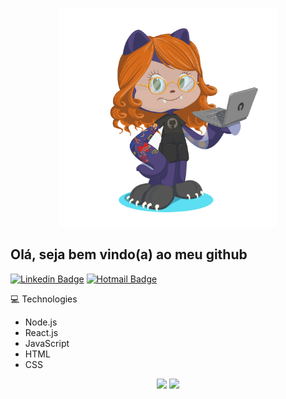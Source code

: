 

<p align="center">
  <img src="https://github.com/CandyDaniele/CandyDaniele/blob/master/profile.png?raw=true" width="350" title="hover text">
</p>

## Olá, seja bem vindo(a) ao meu github
[![Linkedin Badge](https://img.shields.io/badge/-LinkedIn-blue?style=flat-square&logo=Linkedin&logoColor=white&link=https://www.linkedin.com/in/daniele-oliveira-lucas-8a685683/)](https://www.linkedin.com/in/daniele-oliveira-lucas-8a685683/)  [![Hotmail Badge](https://img.shields.io/badge/-Hotmail-0078D4?style=flat-square&logo=microsoft-outlook&logoColor=white&link=mailto:daniele_oli_lucas@hotmail.com)](mailto:daniele_oli_lucas@hotmail.com)

💻 Technologies
- Node.js
- React.js
- JavaScript
- HTML
- CSS

<p align="center">
  <img width="400px" src="https://github-readme-stats.vercel.app/api/top-langs/?username=CandyDaniele&hide=html&layout=compact&theme=radical" />
  <img width="434px" src="https://github-readme-stats.vercel.app/api?username=CandyDaniele&theme=radical&show_icons=true" />
</p>

<!--
**CandyDaniele/CandyDaniele** is a ✨ _special_ ✨ repository because its `README.md` (this file) appears on your GitHub profile.

Here are some ideas to get you started:

- 🔭 I’m currently working on ...
- 🌱 I’m currently learning ...
- 👯 I’m looking to collaborate on ...
- 🤔 I’m looking for help with ...
- 💬 Ask me about ...
- 📫 How to reach me: ...
- 😄 Pronouns: ...
- ⚡ Fun fact: ...
-->
